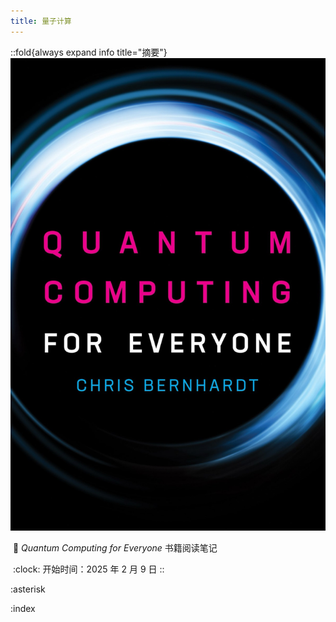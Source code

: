 ```yaml
---
title: 量子计算
---
```


::fold{always expand info title="摘要"}
![*Quantum Computing for Everyone*](./assets/index.cover.jpg)

&nbsp;:book: *Quantum Computing for Everyone* 书籍阅读笔记

&nbsp;:clock: 开始时间：2025 年 2 月 9 日
::

:asterisk

:index
